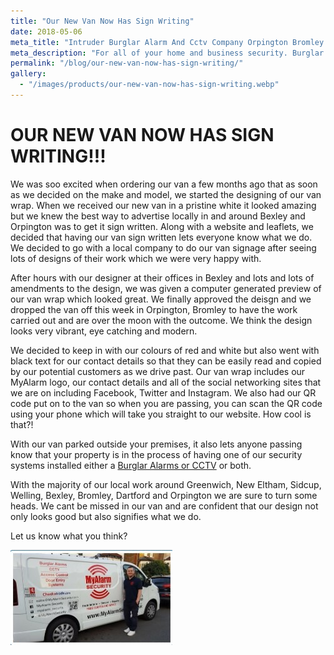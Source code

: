 ```yaml
---
title: "Our New Van Now Has Sign Writing"
date: 2018-05-06
meta_title: "Intruder Burglar Alarm And Cctv Company Orpington Bromley Bexley - My Alarm Security"
meta_description: "For all of your home and business security. Burglar Alarm Servicing, Burglar Alarm Installation, Alarm Battery and CCTV. Call 020 8302 4065 or email us."
permalink: "/blog/our-new-van-now-has-sign-writing/"
gallery:
  - "/images/products/our-new-van-now-has-sign-writing.webp"
---
```


# OUR NEW VAN NOW HAS SIGN WRITING!!!

We was soo excited when ordering our van a few months ago that as soon as we decided on the make and model, we started the designing of our van wrap. When we received our new van in a pristine white it looked amazing but we knew the best way to advertise locally in and around Bexley and Orpington was to get it sign written. Along with a website and leaflets, we decided that having our van sign written lets everyone know what we do. We decided to go with a local company to do our van signage after seeing lots of designs of their work which we were very happy with.

After hours with our designer at their offices in Bexley and lots and lots of amendments to the design, we was given a computer generated preview of our van wrap which looked great. We finally approved the deisgn and we dropped the van off this week in Orpington, Bromley to have the work carried out and are over the moon with the outcome. We think the design looks very vibrant, eye catching and modern.

We decided to keep in with our colours of red and white but also went with black text for our contact details so that they can be easily read and copied by our potential customers as we drive past. Our van wrap includes our MyAlarm logo, our contact details and all of the social networking sites that we are on including Facebook, Twitter and Instagram. We also had our QR code put on to the van so when you are passing, you can scan the QR code using your phone which will take you straight to our website. How cool is that?!

With our van parked outside your premises, it also lets anyone passing know that your property is in the process of having one of our security systems installed either a [Burglar Alarms or CCTV](/categories/special-offers/) or both.

With the majority of our local work around Greenwich, New Eltham, Sidcup, Welling, Bexley, Bromley, Dartford and Orpington we are sure to turn some heads. We cant be missed in our van and are confident that our design not only looks good but also signifies what we do.

Let us know what you think?

![Our New Van Now Has Sign Writing](/images/news/news-our-new-van-now-has-sign-writing-kn42g7zs2azc8bgruixg.jpg)